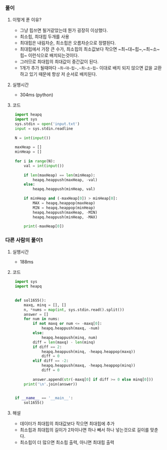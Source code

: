 ### 풀이

1. 이렇게 푼 이유?

   - 그냥 힙쓰면 될거같았는데 뭔가 굉장히 이상했다.
   - 최소힙, 최대힙 두개를 사용
   - 최대힙은 내림차순, 최소힙은 오름차순으로 정렬된다.
   - 최대힙에서 가장 큰 수가, 최소힙의 최소값보다 작으면 ~최~대~힙~,~최~소~힙~ 이런식으로 배치되는것이다.
   - 그러므로 최대힙의 최대값이 중간값이 된다.
   - 1개가 추가 될때마다 `~최~대~힙~,~최~소~힙~` 이대로 배치 되지 않으면 값을 교환하고 있기 때문에 항상 저 순서로 배치된다.

2. 실행시간

   - 304ms (python)

3. 코드

   ```python
    import heapq
    import sys
    sys.stdin = open('input.txt')
    input = sys.stdin.readline
    
    N = int(input())
    
    maxHeap = []
    minHeap = []
    
    for i in range(N):
        val = int(input())
    
        if len(maxHeap) == len(minHeap):
            heapq.heappush(maxHeap, -val)
        else:
            heapq.heappush(minHeap, val)
    
        if minHeap and (-maxHeap[0]) > minHeap[0]:
            MAX = heapq.heappop(maxHeap)
            MIN = heapq.heappop(minHeap)
            heapq.heappush(maxHeap, -MIN)
            heapq.heappush(minHeap, -MAX)
    
        print(-maxHeap[0])
   ```


### 다른 사람의 풀이1

1. 실행시간

   - 188ms

2. 코드

   ```python
    import sys
    import heapq
    
    
    def sol1655():
        maxq, minq = [], []
        n, *nums = map(int, sys.stdin.read().split())
        answer = []
        for num in nums:
            if not maxq or num <= -maxq[0]:
                heapq.heappush(maxq, -num)
            else:
                heapq.heappush(minq, num)
            diff = len(maxq) - len(minq)
            if diff == 2:
                heapq.heappush(minq, -heapq.heappop(maxq))
                diff = 0
            elif diff == -2:
                heapq.heappush(maxq, -heapq.heappop(minq))
                diff = 0
    
            answer.append(str(-maxq[0] if diff >= 0 else minq[0]))
        print('\n'.join(answer))
    
    
    if __name__ == '__main__':
        sol1655()
   ```
   
3. 해설

   - 데이터가 최대힙의 최대값보다 작으면 최대힙에 추가
   - 최소힙과 최대힙의 길이가 2차이나면 하나 빼서 하나 넣는것으로 길이를 맞춘다.
   - 최소힙이 더 많으면 최소힙 출력, 아니면 최대힙 출력